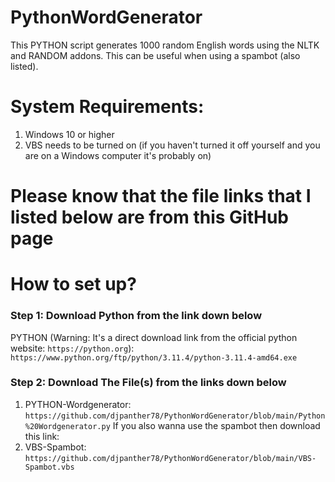 # PythonWordGenerator
This PYTHON script generates 1000 random English words using the NLTK and RANDOM addons. This can be useful when using a spambot (also listed).

# System Requirements:
1. Windows 10 or higher
2. VBS needs to be turned on (if you haven't turned it off yourself and you are on a Windows computer it's probably on)

# Please know that the file links that I listed below are from this GitHub page

# How to set up?
### Step 1: Download Python from the link down below
PYTHON (Warning: It's a direct download link from the official python website: `https://python.org`): `https://www.python.org/ftp/python/3.11.4/python-3.11.4-amd64.exe`
### Step 2: Download The File(s) from the links down below
1. PYTHON-Wordgenerator: `https://github.com/djpanther78/PythonWordGenerator/blob/main/Python%20Wordgenerator.py`
If you also wanna use the spambot then download this link:
2. VBS-Spambot: `https://github.com/djpanther78/PythonWordGenerator/blob/main/VBS-Spambot.vbs`
